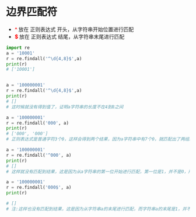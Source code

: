 # 边界匹配符

- **<font color="red"> ^ </font>** 放在 正则表达式 开头，从字符串开始位置进行匹配
- **<font color="red"> $ </font>** 放在 正则表达式 结尾，从字符串末尾进行匹配


```python
import re
a = '10001'
r = re.findall('^\d{4,8}$',a)
print(r)
# ['10001']


a = '100000001'
r = re.findall('^\d{4,8}$',a)
print(r)
# []
# 这时候就没有得到值了，证明a字符串的长度不在4到8之间

a = '100000001'
r = re.findall('000', a)
print(r)
# ['000', '000']
# 正则表达式是普通字符3个0，这样会得到两个结果，因为a字符串中有7个0，就匹配出了两组结果。

a = '100000001'
r = re.findall('^000', a)
print(r)
# []
# 这样就没有匹配到结果，这是因为从a字符串的第一位开始进行匹配，第一位是1，并不是0，所以就没有匹配到结果。

a = '100000001'
r = re.findall('000$', a)
print(r)

# []
# 注:这样也没有匹配到结果，这是因为从字符串a的末尾进行匹配，而字符串a的末尾是1，并不是0,所以就没有匹配到任何值
```
